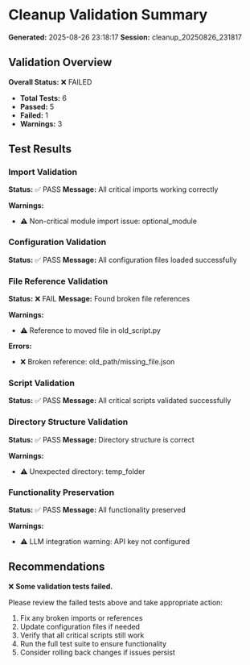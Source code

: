 # Cleanup Validation Summary

**Generated:** 2025-08-26 23:18:17
**Session:** cleanup_20250826_231817

## Validation Overview

**Overall Status:** ❌ FAILED

- **Total Tests:** 6
- **Passed:** 5
- **Failed:** 1
- **Warnings:** 3

## Test Results

### Import Validation

**Status:** ✅ PASS
**Message:** All critical imports working correctly

**Warnings:**
- ⚠️ Non-critical module import issue: optional_module

### Configuration Validation

**Status:** ✅ PASS
**Message:** All configuration files loaded successfully

### File Reference Validation

**Status:** ❌ FAIL
**Message:** Found broken file references

**Warnings:**
- ⚠️ Reference to moved file in old_script.py

**Errors:**
- ❌ Broken reference: old_path/missing_file.json

### Script Validation

**Status:** ✅ PASS
**Message:** All critical scripts validated successfully

### Directory Structure Validation

**Status:** ✅ PASS
**Message:** Directory structure is correct

**Warnings:**
- ⚠️ Unexpected directory: temp_folder

### Functionality Preservation

**Status:** ✅ PASS
**Message:** All functionality preserved

**Warnings:**
- ⚠️ LLM integration warning: API key not configured

## Recommendations

❌ **Some validation tests failed.**

Please review the failed tests above and take appropriate action:

1. Fix any broken imports or references
2. Update configuration files if needed
3. Verify that all critical scripts still work
4. Run the full test suite to ensure functionality
5. Consider rolling back changes if issues persist
